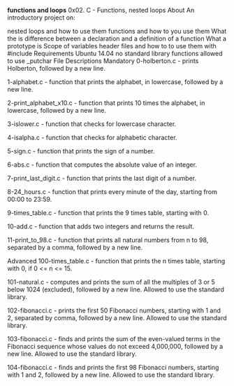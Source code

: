 **functions and loops**
0x02. C - Functions, nested loops
About
An introductory project on:

nested loops and how to use them
functions and how to you use them
What the is difference between a declaration and a definition of a function
What a prototype is
Scope of variables
header files and how to to use them with #include
Requirements
Ubuntu 14.04
no standard library functions
allowed to use _putchar
File Descriptions
Mandatory
0-holberton.c - prints Holberton, followed by a new line.

1-alphabet.c - function that prints the alphabet, in lowercase, followed by a new line.

2-print_alphabet_x10.c - function that prints 10 times the alphabet, in lowercase, followed by a new line.

3-islower.c - function that checks for lowercase character.

4-isalpha.c - function that checks for alphabetic character.

5-sign.c - function that prints the sign of a number.

6-abs.c - function that computes the absolute value of an integer.

7-print_last_digit.c - function that prints the last digit of a number.

8-24_hours.c - function that prints every minute of the day, starting from 00:00 to 23:59.

9-times_table.c - function that prints the 9 times table, starting with 0.

10-add.c - function that adds two integers and returns the result.

11-print_to_98.c - function that prints all natural numbers from n to 98, separated by a comma, followed by a new line.

Advanced
100-times_table.c - function that prints the n times table, starting with 0, if 0 <= n <= 15.

101-natural.c - computes and prints the sum of all the multiples of 3 or 5 below 1024 (excluded), followed by a new line. Allowed to use the standard library.

102-fibonacci.c - prints the first 50 Fibonacci numbers, starting with 1 and 2, separated by comma, followed by a new line. Allowed to use the standard library.

103-fibonacci.c - finds and prints the sum of the even-valued terms in the Fibonacci sequence whose values do not exceed 4,000,000, followed by a new line. Allowed to use the standard library.

104-fibonacci.c - finds and prints the first 98 Fibonacci numbers, starting with 1 and 2, followed by a new line. Allowed to use the standard library.
